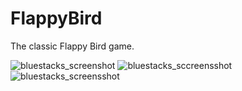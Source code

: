 # FlappyBird
The classic Flappy  Bird game.

![bluestacks_screenshot](https://user-images.githubusercontent.com/32920593/52898858-306c2900-3209-11e9-8b2d-9649467329e5.jpg)
![bluestacks_sccreensshot](https://user-images.githubusercontent.com/32920593/52898892-a6709000-3209-11e9-8e8f-6bdb72b9b166.jpg)
![bluestacks_screensshot](https://user-images.githubusercontent.com/32920593/52898861-38c46400-3209-11e9-9bd4-69915a6f76bd.jpg)

